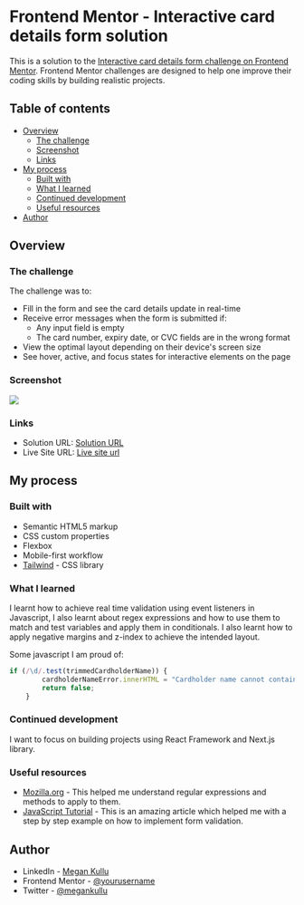 # Frontend Mentor - Interactive card details form solution

This is a solution to the [Interactive card details form challenge on Frontend Mentor](https://www.frontendmentor.io/challenges/interactive-card-details-form-XpS8cKZDWw). Frontend Mentor challenges are designed to help one improve their coding skills by building realistic projects. 

## Table of contents

- [Overview](#overview)
  - [The challenge](#the-challenge)
  - [Screenshot](#screenshot)
  - [Links](#links)
- [My process](#my-process)
  - [Built with](#built-with)
  - [What I learned](#what-i-learned)
  - [Continued development](#continued-development)
  - [Useful resources](#useful-resources)
- [Author](#author)




## Overview

### The challenge

The challenge was to:

- Fill in the form and see the card details update in real-time
- Receive error messages when the form is submitted if:
  - Any input field is empty
  - The card number, expiry date, or CVC fields are in the wrong format
- View the optimal layout depending on their device's screen size
- See hover, active, and focus states for interactive elements on the page

### Screenshot

![](./screenshot.jpg)


### Links

- Solution URL: [Solution URL](https://interactive-card-details-main.netlify.app/)
- Live Site URL: [Live site url](https://interactive-card-details-main.netlify.app/)

## My process

### Built with

- Semantic HTML5 markup
- CSS custom properties
- Flexbox
- Mobile-first workflow
- [Tailwind](https://tailwindcss.com/) - CSS library


### What I learned

I learnt how to achieve real time validation using event listeners in Javascript, I also learnt about regex expressions and how to use them to match and test variables and apply them in conditionals. I also learnt how to apply negative margins and z-index to achieve the intended layout.

Some javascript I am proud of:

```javascript
if (/\d/.test(trimmedCardholderName)) {
        cardholderNameError.innerHTML = "Cardholder name cannot contain numbers";
        return false;
    }
```

### Continued development
 
I want to focus on building projects using React Framework and Next.js library.


### Useful resources

- [Mozilla.org](https://developer.mozilla.org/en-US/docs/Web/JavaScript/Guide/Regular_expressions) - This helped me understand regular expressions and methods to apply to them.
- [JavaScript Tutorial](https://www.javascripttutorial.net/javascript-dom/javascript-form-validation/) - This is an amazing article which helped me with a step by step example on how to implement form validation.


## Author

- LinkedIn - [Megan Kullu](https://www.your-site.com)
- Frontend Mentor - [@yourusername](https://www.frontendmentor.io/profile/MeganKullu)
- Twitter - [@megankullu](https://www.twitter.com/megankullu)



